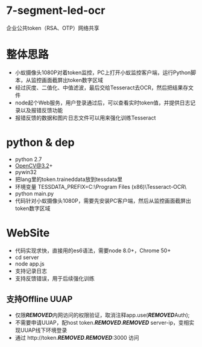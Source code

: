 # 7-segment-led-ocr
企业公共token（RSA、OTP）网络共享

# 整体思路
- 小蚁摄像头1080P对着token监控，PC上打开小蚁监控客户端，运行Python脚本，从监控画面截屏出token数字区域
- 经过灰度、二值化、中值滤波，最后交给Tesseract去OCR，然后把结果存文件
- node起个Web服务，用户登录通过后，可以查看实时token值，并提供日志记录以及报错反馈功能
- 报错反馈的数据和图片日志文件可以用来强化训练Tesseract

# python & dep
- python 2.7
- OpenCV@3.2+
- pywin32
- 把lang里的token.traineddata放到tessdata里
- 环境变量 TESSDATA_PREFIX=C:\Program Files (x86)\Tesseract-OCR\
- python main.py
- 代码针对小蚁摄像头1080P，需要先安装PC客户端，然后从监控画面截屏出token数字区域

# WebSite
- 代码实现求快，直接用的es6语法，需要node 8.0+，Chrome 50+
- cd server
- node app.js
- 支持记录日志
- 支持反馈错误，用于后续强化训练

## 支持Offline UUAP
- 仅限***REMOVED***内网访问的权限验证，取消注释app.use(***REMOVED***Auth);
- 不需要申请UUAP，配host token.***REMOVED***.***REMOVED*** server-ip，变相实现UUAP线下环境登录
- 通过 http://token.***REMOVED***.***REMOVED***:3000 访问